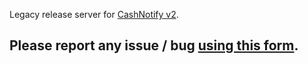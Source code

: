Legacy release server for [CashNotify v2](https://cashnotify.com).

## Please report any issue / bug [using this form](https://github.com/julienma/download.cashnotify.com/issues/new).
